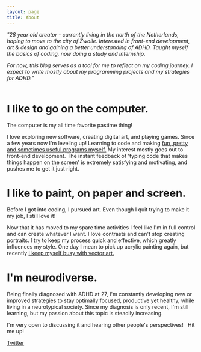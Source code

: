 ```yaml
---
layout: page
title: About
---
```

*"28 year old creator - currently living in the north of the Netherlands, hoping to move to the city of Zwolle. Interested in front-end development, art & design and gaining a better understanding of ADHD. Taught myself the basics of coding, now doing a study and internship.*

*For now, this blog serves as a tool for me to reflect on my coding journey. I expect to write mostly about my programming projects and my strategies for ADHD."*  
&nbsp;
# I like to go on the computer.
The computer is my all time favorite pastime thing! 

I love exploring new software, creating digital art, and playing games. Since a few years now I'm leveling up! Learning to code and making [fun, pretty and sometimes useful programs myself.](https://github.com/Kompjoeter) My interest mostly goes out to front-end development. The instant feedback of 'typing code that makes things happen on the screen' is extremely satisfying and motivating, and pushes me to get it just right.

# I like to paint, on paper and screen.

Before I got into coding, I pursued art. Even though I quit trying to make it my job, I still love it! 

Now that it has moved to my spare time activities I feel like I'm in full control and can create whatever I want. I love contrasts and can't stop creating portraits. I try to keep my process quick and effective, which greatly influences my style. One day I mean to pick up acrylic painting again, but recently [I keep myself busy with vector art.](https://www.artstation.com/paniekjonk)

# I'm neurodiverse.

Being finally diagnosed with ADHD at 27, I'm constantly developing new or improved strategies to stay optimally focused, productive yet healthy, while living in a neurotypical society. Since my diagnosis is only recent, I'm still learning, but my passion about this topic is steadily increasing. 

I'm very open to discussing it and hearing other people's perspectives!
&nbsp;
Hit me up!

<a href='https://twitter.com/KompjoeterJonk'>Twitter</a>